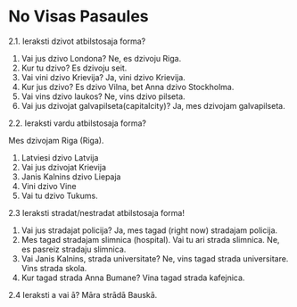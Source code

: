 # No Visas Pasaules 

2.1. Ieraksti dzivot atbilstosaja forma? 

1. Vai jus dzivo Londona? Ne, es dzivoju Riga.
2. Kur tu dzivo? Es dzivoju seit.
3. Vai vini dzivo Krievija? Ja, vini dzivo Krievija.
4. Kur jus dzivo? Es dzivo Vilna, bet Anna dzivo Stockholma.
5. Vai vins dzivo laukos? Ne, vins dzivo pilseta.
6. Vai jus dzivojat galvapilseta(capitalcity)? Ja, mes dzivojam galvapilseta.

2.2. Ieraksti vardu atbilstosaja forma? 

Mes dzivojam Riga (Riga).

1. Latviesi dzivo Latvija
2. Vai jus dzivojat Krievija 
3. Janis Kalnins dzivo Liepaja
4. Vini dzivo Vine
5. Vai tu dzivo Tukums.

2.3 Ieraksti stradat/nestradat atbilstosaja forma!

1. Vai jus stradajat policija? Ja, mes tagad (right now)  stradajam policija.
2. Mes tagad stradajam slimnica (hospital). Vai tu ari strada slimnica.
   Ne, es pasreiz stradaju slimnica.
3. Vai Janis Kalnins, strada universitate? Ne, vins tagad strada universitare. Vins strada skola.
4. Kur tagad strada Anna Bumane? Vina tagad strada kafejnica.

2.4 Ieraksti a vai ā?
Māra strādā Bauskā.


   
